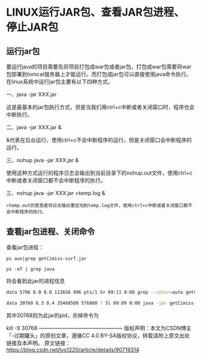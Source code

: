 # LINUX运行JAR包、查看JAR包进程、停止JAR包

## 运行jar包

要运行java的项目需要先将项目打包成war包或者jar包，打包成war包需要将war包部署到tomcat服务器上才能运行。而打包成jar包可以直接使用java命令执行。在linux系统中运行jar包主要有以下四种方式。

一、java -jar XXX.jar

这是最基本的jar包执行方式，但是当我们用ctrl+c中断或者关闭窗口时，程序也会中断执行。

二、java -jar XXX.jar &

&代表在后台运行，使用ctrl+c不会中断程序的运行，但是关闭窗口会中断程序的运行。

三、nohup java -jar XXX.jar &

使用这种方式运行的程序日志会输出到当前目录下的nohup.out文件，使用ctrl+c中断或者关闭窗口都不会中断程序的执行。

三、nohup java -jar XXX.jar >temp.log &

    >temp.out的意思是将日志输出重定向到temp.log文件，使用ctrl+c中断或者关闭窗口都不会中断程序的执行。
## 查看jar包进程、关闭命令

查看jar包进程：

```
ps aux|grep getCimiss-surf.jar
```

```
ps -ef | grep java
```

将会看到此jar的进程信息

```bash
data 5796 0.0 0.0 112656 996 pts/1 S+ 09:11 0:00 grep --color=auto getCimiss-surf.jar

data 30768 6.3 0.4 35468508 576800 ? Sl 09:09 0:08 java -jar getCimiss-surf.jar
```

其中30768则为此jar的pid，杀掉命令为

kill -9 30768
————————————————
版权声明：本文为CSDN博主「-过期罐头」的原创文章，遵循CC 4.0 BY-SA版权协议，转载请附上原文出处链接及本声明。
原文链接：https://blog.csdn.net/lys1220/article/details/90719314